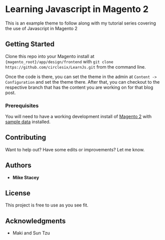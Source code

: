 # Learning Javascript in Magento 2

This is an example theme to follow along with my tutorial series covering the use of Javascript in Magento 2 

## Getting Started

Clone this repo into your Magento install at `{magento_root}/app/design/frontend`
with `git clone https://github.com/circlesix/LearnJs.git` from the command line. 

Once the code is there, you can set the theme in the admin at `Content -> Configuration` and set the theme there. After that, you can checkout to the respective branch that has the content you are working on for that blog post. 

### Prerequisites

You will need to have a working development install of [Magento 2](https://devdocs.magento.com/guides/v2.2/install-gde/bk-install-guide.html) with [sample data](https://devdocs.magento.com/guides/v2.3/install-gde/install/sample-data-after-magento.html) installed.

## Contributing

Want to help out? Have some edits or improvements? Let me know.  

## Authors

* **Mike Stacey**

## License

This project is free to use as you see fit. 

## Acknowledgments

* Maki and Sun Tzu
